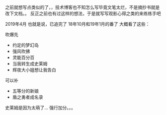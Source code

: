 之前就想写点类似的了，，技术博客也不知怎么写毕竟文笔太烂，不是摘抄书就是改下文档。。 反正之前也有过这样的想法，于是就写写观影心得之类的来练练手吧

2019年4月 也就是说，已追完了 18年10月和19年1月的番了 大概看了这些：

吹爆先

- 约定的梦幻岛
- 强风吹拂
- 灵能百分百
- 当我转生成史莱姆
- 辉夜大小姐想让我告白

可以补

- 五等分的新娘
- 盾之勇者成名录

史莱姆是因为太萌了… 强行加分。。。
